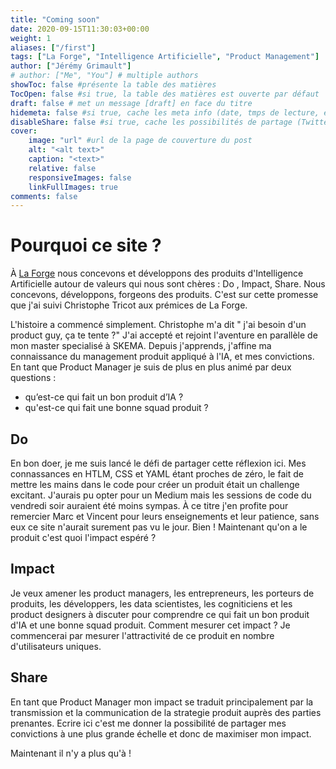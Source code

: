 ```yaml
---
title: "Coming soon"
date: 2020-09-15T11:30:03+00:00
weight: 1
aliases: ["/first"]
tags: ["La Forge", "Intelligence Artificielle", "Product Management"]
author: ["Jérémy Grimault"]
# author: ["Me", "You"] # multiple authors
showToc: false #présente la table des matières
TocOpen: false #si true, la table des matières est ouverte par défaut
draft: false # met un message [draft] en face du titre
hidemeta: false #si true, cache les meta info (date, tmps de lecture, etc)
disableShare: false #si true, cache les possibilités de partage (Twitter, FB, reddit, etc)
cover:
    image: "url" #url de la page de couverture du post
    alt: "<alt text>"
    caption: "<text>"
    relative: false
    responsiveImages: false
    linkFullImages: true    
comments: false
---
```


# Pourquoi ce site ? 

À [La Forge](https://www.la-forge.ai/) nous concevons et développons des produits d'Intelligence Artificielle autour de valeurs qui nous sont chères : Do , Impact, Share. Nous concevons, développons, forgeons des produits. C'est sur cette promesse que j'ai suivi Christophe Tricot aux prémices de La Forge. 

L'histoire a commencé simplement. Christophe m'a dit " j'ai besoin d'un product guy, ça te tente ?" J'ai accepté et rejoint l'aventure en parallèle de mon master specialisé à SKEMA. Depuis j'apprends, j'affine ma connaissance du management produit appliqué à l'IA, et mes convictions. En tant que Product Manager je suis de plus en plus animé par deux questions : 
* qu’est-ce qui fait un bon produit d’IA ? 
* qu'est-ce qui fait une bonne squad produit ?  

## Do

En bon doer, je me suis lancé le défi de partager cette réflexion ici. Mes connassances en HTLM, CSS et YAML étant proches de zéro, le fait de mettre les mains dans le code pour créer un produit était un challenge excitant. J'aurais pu opter pour un Medium mais les sessions de code du vendredi soir auraient été moins sympas. À ce titre j'en profite pour remercier Marc et Vincent pour leurs enseignements et leur patience, sans eux ce site n'aurait surement pas vu le jour. Bien ! Maintenant qu'on a le produit c'est quoi l'impact espéré ? 

## Impact

Je veux amener les product managers, les entrepreneurs, les porteurs de produits, les développers, les data scientistes, les cogniticiens et les product designers à discuter pour comprendre ce qui fait un bon produit d'IA et une bonne squad produit. Comment mesurer cet impact ? Je commencerai par mesurer l'attractivité de ce produit en nombre d'utilisateurs uniques.  

## Share

En tant que Product Manager mon impact se traduit principalement par la transmission et la communication de la strategie produit auprès des parties prenantes. Ecrire ici c'est me donner la possibilité de partager mes convictions à une plus grande échelle et donc de maximiser mon impact. 

Maintenant il n'y a plus qu'à !
